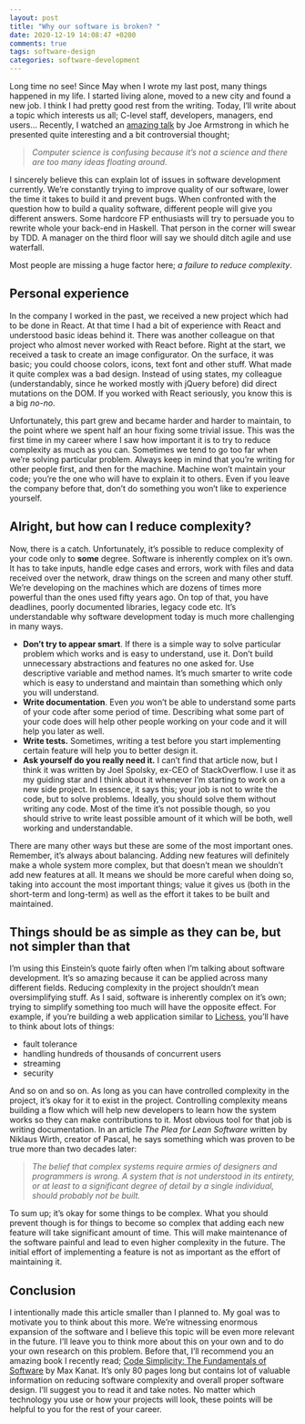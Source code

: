 ```yaml
---
layout: post
title: "Why our software is broken? "
date: 2020-12-19 14:08:47 +0200
comments: true
tags: software-design
categories: software-development
---
```


Long time no see! Since May when I wrote my last post, many things happened in my life. I started living alone, moved to a new city and found a new job. I think I had pretty good rest from the writing. Today, I’ll write about a topic which interests us all; C-level staff, developers, managers, end users… Recently, I watched an [amazing talk](https://www.youtube.com/watch?v=rmueBVrLKcY) by Joe Armstrong in which he presented quite interesting and a bit controversial thought;

> *Computer science is confusing because it’s not a science and there are too many ideas floating around*.

I sincerely believe this can explain lot of issues in software development currently. We’re constantly trying to improve quality of our software, lower the time it takes to build it and prevent bugs. When confronted with the question how to build a quality software, different people will give you different answers. Some hardcore FP enthusiasts will try to persuade you to rewrite whole your back-end in Haskell. That person in the corner will swear by TDD. A manager on the third floor will say we should ditch agile and use waterfall.

Most people are missing a huge factor here; *a failure to reduce complexity*.

## Personal experience

In the company I worked in the past, we received a new project which had to be done in React. At that time I had a bit of experience with React and understood basic ideas behind it. There was another colleague on that project who almost never worked with React before. Right at the start, we received a task to create an image configurator. On the surface, it was basic; you could choose colors, icons, text font and other stuff. What made it quite complex was a bad design. Instead of using states, my colleague (understandably, since he worked mostly with jQuery before) did direct mutations on the DOM. If you worked with React seriously, you know this is a big *no-no*.

Unfortunately, this part grew and became harder and harder to maintain, to the point where we spent half an hour fixing some trivial issue. This was the first time in my career where I saw how important it is to try to reduce complexity as much as you can. Sometimes we tend to go too far when we’re solving particular problem. Always keep in mind that you’re writing for other people first, and then for the machine. Machine won’t maintain your code; you’re the one who will have to explain it to others. Even if you leave the company before that, don’t do something you won’t like to experience yourself.

## Alright, but how can I reduce complexity?

Now, there is a catch. Unfortunately, it’s possible to reduce complexity of your code only to **some** degree. Software is inherently complex on it’s own. It has to take inputs, handle edge cases and errors, work with files and data received over the network, draw things on the screen and many other stuff. We’re developing on the machines which are dozens of times more powerful than the ones used fifty years ago. On top of that, you have deadlines, poorly documented libraries, legacy code etc. It’s understandable why software development today is much more challenging in many ways.

* **Don’t try to appear smart**. If there is a simple way to solve particular problem which works and is easy to understand, use it. Don’t build unnecessary abstractions and features no one asked for. Use descriptive variable and method names. It’s much smarter to write code which is easy to understand and maintain than something which only you will understand.
* **Write documentation**. Even *you* won’t be able to understand some parts of your code after some period of time. Describing what some part of your code does will help other people working on your code and it will help you later as well.
* **Write tests.** Sometimes, writing a test before you start implementing certain feature will help you to better design it.
* **Ask yourself do you really need it.** I can’t find that article now, but I think it was written by Joel Spolsky, ex-CEO of StackOverflow. I use it as my guiding star and I think about it whenever I’m starting to work on a new side project. In essence, it says this; your job is not to write the code, but to solve problems. Ideally, you should solve them without writing any code. Most of the time it’s not possible though, so you should strive to write least possible amount of it which will be both, well working and understandable.

There are many other ways but these are some of the most important ones. Remember, it’s always about balancing. Adding new features will definitely make a whole system more complex, but that doesn’t mean we shouldn’t add new features at all. It means we should be more careful when doing so, taking into account the most important things; value it gives us (both in the short-term and long-term) as well as the effort it takes to be built and maintained.

## Things should be as simple as they can be, but not simpler than that

I’m using this Einstein’s quote fairly often when I’m talking about software development. It’s so amazing because it can be applied across many different fields. Reducing complexity in the project shouldn’t mean oversimplifying stuff. As I said, software is inherently complex on it’s own; trying to simplify something too much will have the opposite effect. For example, if you’re building a web application similar to [Lichess](https://lichess.org/), you’ll have to think about lots of things:

* fault tolerance
* handling hundreds of thousands of concurrent users
* streaming
* security

And so on and so on. As long as you can have controlled complexity in the project, it’s okay for it to exist in the project. Controlling complexity means building a flow which will help new developers to learn how the system works so they can make contributions to it. Most obvious tool for that job is writing documentation. In an article *The Plea for Lean Software* written by Niklaus Wirth, creator of Pascal, he says something which was proven to be true more than two decades later:

> *The belief that complex systems require armies of designers and programmers is wrong. A system that is not understood in its entirety, or at least to a significant degree of detail by a single individual, should probably not be built.*

To sum up; it’s okay for some things to be complex. What you should prevent though is for things to become so complex that adding each new feature will take significant amount of time. This will make maintenance of the software painful and lead to even higher complexity in the future. The initial effort of implementing a feature is not as important as the effort of maintaining it.

## Conclusion

I intentionally made this article smaller than I planned to. My goal was to motivate you to think about this more. We’re witnessing enormous expansion of the software and I believe this topic will be even more relevant in the future. I’ll leave you to think more about this on your own and to do your own research on this problem. Before that, I’ll recommend you an amazing book I recently read; [Code Simplicity: The Fundamentals of Software](https://www.amazon.com/Code-Simplicity-Fundamentals-Max-Kanat-Alexander-ebook/dp/B007NZU848) by Max Kanat. It’s only 80 pages long but contains lot of valuable information on reducing software complexity and overall proper software design. I’ll suggest you to read it and take notes. No matter which technology you use or how your projects will look, these points will be helpful to you for the rest of your career.